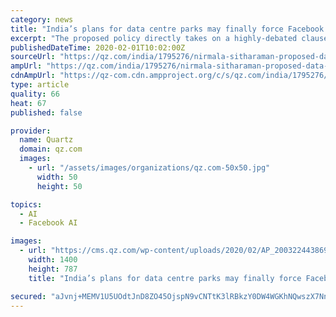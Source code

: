 ```yaml
---
category: news
title: "India’s plans for data centre parks may finally force Facebook and Twitter to localise"
excerpt: "The proposed policy directly takes on a highly-debated clause in India’s personal data protection bill, which suggests that data collected by foreign companies such as Facebook, TikTok ... for tech advancements by setting up a national portal for artificial intelligence (AI) research and development. “We appreciate the government’s ..."
publishedDateTime: 2020-02-01T10:02:00Z
sourceUrl: "https://qz.com/india/1795276/nirmala-sitharaman-proposed-data-centre-parks-in-union-budget/"
ampUrl: "https://qz.com/india/1795276/nirmala-sitharaman-proposed-data-centre-parks-in-union-budget/amp/"
cdnAmpUrl: "https://qz-com.cdn.ampproject.org/c/s/qz.com/india/1795276/nirmala-sitharaman-proposed-data-centre-parks-in-union-budget/amp/"
type: article
quality: 66
heat: 67
published: false

provider:
  name: Quartz
  domain: qz.com
  images:
    - url: "/assets/images/organizations/qz.com-50x50.jpg"
      width: 50
      height: 50

topics:
  - AI
  - Facebook AI

images:
  - url: "https://cms.qz.com/wp-content/uploads/2020/02/AP_20032244386981-e1580546856302.jpg?quality=75&strip=all&w=1400"
    width: 1400
    height: 787
    title: "India’s plans for data centre parks may finally force Facebook and Twitter to localise"

secured: "aJvnj+MEMV1U5UOdtJnD8ZO45OjspN9vCNTtK3lRBkzY0DW4WGKhNQwszX7NnNVWfjevCb60yv/b3BYqbw6josKciSZmTQlUJpX87SBBqFfAnZ+O3uM5n2blr/tRQM/ELF2aX7h1zK8JyRBMEdxG3bjesQZfLCnekgcbE8eEWMw8hOdguo67/1ZXy2x2MDuKLZH7XpRWv13kVH2SmoUNSvAjsNeO4EG+P0fzMsnrGLiN73dv+gkNdykrUZc6VEzYLG5XAsCV6I3JTxTRUsN6SnLkbbnlPkcuXNXQWVUtRQTRfOmZ3sCxn5MPqjQiwl3jISvWpJIJ/6Xq1Ae3GVrkIJ6875RUXtT6e3dbTyu1vgtoThZYGcVyI/W2QqEWKpVfM15Z2T0rEA2Fg9n7O95U2afnvZ8ksfKZ+IbO8YAaVJd2uwywhAY7v5P8HvBieLzBM1INEua52YuxNNzgfTqE04pbF4/KVxLWUQGhS4mjEqk=;Cfjx4zZLAtUwOsj5owEkKg=="
---
```


